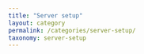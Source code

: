 ```yaml
---
title: "Server setup"
layout: category
permalink: /categories/server-setup/
taxonomy: server-setup
---
```

